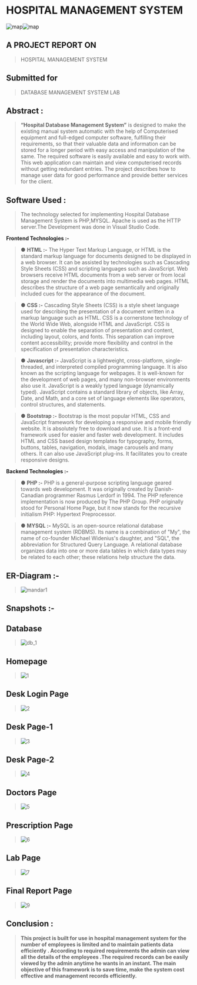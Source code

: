 # **HOSPITAL MANAGEMENT SYSTEM**
![map](https://github.com/Man-isH-07/Hospital-Management-System/assets/123257549/c247a598-5214-4bd6-80a2-25ef9c77c029)![map](https://github.com/Man-isH-07/Hospital-Management-System/assets/123257549/93168ba9-caf7-4223-bd0e-c6c25d065f1f)


## A PROJECT REPORT ON 
>HOSPITAL MANAGEMENT SYSTEM
 
## Submitted for 
>DATABASE MANAGEMENT SYSTEM LAB

## **Abstract :**

> **“Hospital Database Management System”** is designed to make the existing
  manual system automatic with the help of Computerised equipment and
  full-edged computer software, fulfilling their requirements, so that their
  valuable data and information can be stored for a longer period with easy access
  and manipulation of the same. The required software is easily available and easy
  to work with. This web application can maintain and view computerised records
  without getting redundant entries. The project describes how to manage user
  data for good performance and provide better services for the client.

## **Software Used :**

> The technology selected for implementing Hospital Database Management System is PHP,MYSQL. 
Apache is used as the HTTP server.The Development was done in Visual Studio Code.

**Frontend Technologies :-**

>● **HTML :-** The Hyper Text Markup Language, or HTML is the standard
markup language for documents designed to be displayed in a web browser.
It can be assisted by technologies such as Cascading Style Sheets (CSS)
and scripting languages such as JavaScript. Web browsers receive HTML
documents from a web server or from local storage and render the
documents into multimedia web pages. HTML describes the structure of a
web page semantically and originally included cues for the appearance of
the document.

>● **CSS :-** Cascading Style Sheets (CSS) is a style sheet language used for
describing the presentation of a document written in a markup language
such as HTML. CSS is a cornerstone technology of the World Wide Web,
alongside HTML and JavaScript. CSS is designed to enable the separation
of presentation and content, including layout, colors, and fonts. This
separation can improve content accessibility; provide more flexibility and
control in the specification of presentation characteristics.

>● **Javascript :-** JavaScript is
a lightweight, cross-platform, single-threaded, and interpreted
compiled programming language. It is also known as the scripting language
for webpages. It is well-known for the development of web pages, and
many non-browser environments also use it. JavaScript is a weakly typed
language (dynamically typed). JavaScript contains a standard library of
objects, like Array, Date, and Math, and a core set of language elements
like operators, control structures, and statements.

>● **Bootstrap :-** Bootstrap is the most popular HTML, CSS and JavaScript
framework for developing a responsive and mobile friendly website. It is
absolutely free to download and use. It is a front-end framework used for
easier and faster web development. It includes HTML and CSS based
design templates for typography, forms, buttons, tables, navigation, modals,
image carousels and many others. It can also use JavaScript plug-ins. It
facilitates you to create responsive designs.

**Backend Technologies :-**

> **● PHP :-** PHP is a general-purpose scripting language geared towards web
development. It was originally created by Danish-Canadian programmer
Rasmus Lerdorf in 1994. The PHP reference implementation is now
produced by The PHP Group. PHP originally stood for Personal Home
Page, but it now stands for the recursive initialism PHP: Hypertext
Preprocessor.

>**● MYSQL :-** MySQL is an open-source relational database management
system (RDBMS). Its name is a combination of "My", the name of co-founder
Michael Widenius's daughter, and "SQL", the abbreviation for Structured
Query Language. A relational database organizes data into one or more
data tables in which data types may be related to each other; these
relations help structure the data.


## **ER-Diagram :-**
>
>![mandar1](https://github.com/Man-isH-07/Hospital-Management-System/assets/123257549/81c86fc8-27f7-4bfc-94ae-de8d78a6ad48)

## **Snapshots :-**

## Database 
>![db_1](https://github.com/Man-isH-07/Hospital-Management-System/assets/123257549/abb82418-1689-4834-96e6-23582b18b5c5)
## Homepage
>![1](https://github.com/Man-isH-07/Hospital-Management-System/assets/123257549/142a8b41-1f64-4139-8f17-08408c2728ed)
## Desk Login Page
>![2](https://github.com/Man-isH-07/Hospital-Management-System/assets/123257549/4515b8b4-01b6-47fe-a94f-71f5df9b3faf)
## Desk Page-1
>![3](https://github.com/Man-isH-07/Hospital-Management-System/assets/123257549/9cf10df9-837c-4278-846f-d60b4f3ef05f)
## Desk Page-2
>![4](https://github.com/Man-isH-07/Hospital-Management-System/assets/123257549/d6c9cfc6-7b06-43ec-b369-78434ffa98e0)
## Doctors Page
>![5](https://github.com/Man-isH-07/Hospital-Management-System/assets/123257549/1f5850bc-8440-4ca5-bc72-d86683c185ea)
## Prescription Page
>![6](https://github.com/Man-isH-07/Hospital-Management-System/assets/123257549/f07d3711-86fb-43a0-9167-51bc1f895b6f)
## Lab Page
>![7](https://github.com/Man-isH-07/Hospital-Management-System/assets/123257549/27d07f4b-9c23-479d-b870-e2e8c9b13979)
## Final Report Page
>![9](https://github.com/Man-isH-07/Hospital-Management-System/assets/123257549/e2e91b64-b7ad-4ce1-8aa1-18ba150fd330)



## **Conclusion :**

>**This project is built for use in hospital management system for the number of
employees is limited and to maintain patients data efficiently . According to required requirements the admin can view all the details
of the employees .The required records can be easily viewed by the admin anytime he wants
in an instant. The main objective of this framework is to save time, make the system cost effective and management records
efficiently.**


